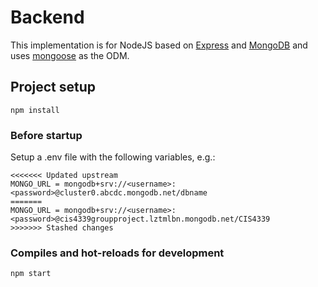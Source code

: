 # Backend

This implementation is for NodeJS based on [Express](https://expressjs.com/) and [MongoDB](https://www.mongodb.com/) and uses [mongoose](https://mongoosejs.com/) as the ODM.

## Project setup
```
npm install
```

### Before startup 
Setup a .env file with the following variables, e.g.:

```
<<<<<<< Updated upstream
MONGO_URL = mongodb+srv://<username>:<password>@cluster0.abcdc.mongodb.net/dbname
=======
MONGO_URL = mongodb+srv://<username>:<password>@cis4339groupproject.lztmlbn.mongodb.net/CIS4339
>>>>>>> Stashed changes
```

### Compiles and hot-reloads for development
```
npm start
```
